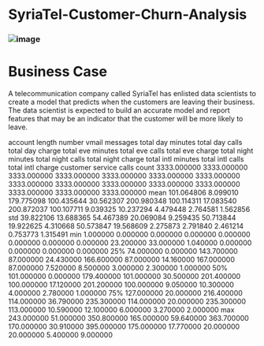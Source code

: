 # SyriaTel-Customer-Churn-Analysis
### ![image](https://github.com/mwanza00/SyriaTel-customer-churn/assets/137791910/037db45c-3bdd-4cde-bb76-b36e2c0501d1)
# Business Case
A telecommunication company called SyriaTel has enlisted data scientists to create a model that predicts when the customers are leaving their business. The data scientist is expected to build an accurate model and report features that may be an indicator that the customer will be more likely to leave.


account length	number vmail messages	total day minutes	total day calls	total day charge	total eve minutes	total eve calls	total eve charge	total night minutes	total night calls	total night charge	total intl minutes	total intl calls	total intl charge	customer service calls
count	3333.000000	3333.000000	3333.000000	3333.000000	3333.000000	3333.000000	3333.000000	3333.000000	3333.000000	3333.000000	3333.000000	3333.000000	3333.000000	3333.000000	3333.000000
mean	101.064806	8.099010	179.775098	100.435644	30.562307	200.980348	100.114311	17.083540	200.872037	100.107711	9.039325	10.237294	4.479448	2.764581	1.562856
std	39.822106	13.688365	54.467389	20.069084	9.259435	50.713844	19.922625	4.310668	50.573847	19.568609	2.275873	2.791840	2.461214	0.753773	1.315491
min	1.000000	0.000000	0.000000	0.000000	0.000000	0.000000	0.000000	0.000000	23.200000	33.000000	1.040000	0.000000	0.000000	0.000000	0.000000
25%	74.000000	0.000000	143.700000	87.000000	24.430000	166.600000	87.000000	14.160000	167.000000	87.000000	7.520000	8.500000	3.000000	2.300000	1.000000
50%	101.000000	0.000000	179.400000	101.000000	30.500000	201.400000	100.000000	17.120000	201.200000	100.000000	9.050000	10.300000	4.000000	2.780000	1.000000
75%	127.000000	20.000000	216.400000	114.000000	36.790000	235.300000	114.000000	20.000000	235.300000	113.000000	10.590000	12.100000	6.000000	3.270000	2.000000
max	243.000000	51.000000	350.800000	165.000000	59.640000	363.700000	170.000000	30.910000	395.000000	175.000000	17.770000	20.000000	20.000000	5.400000	9.000000
